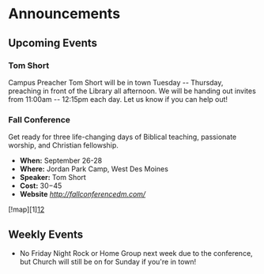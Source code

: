 # Announcements

## Upcoming Events

### Tom Short
Campus Preacher Tom Short will be in town Tuesday -- Thursday, preaching in front of the Library all afternoon.
We will be handing out invites from 11:00am -- 12:15pm each day.
Let us know if you can help out!

### Fall Conference
Get ready for three life-changing days of Biblical teaching, passionate worship, and Christian fellowship.

* **When:** September 26-28
* **Where:** Jordan Park Camp, West Des Moines
* **Speaker:** Tom Short
* **Cost:** $30-$45
* **Website** *http://fallconferencedm.com/*

[!map][1][12](2251+Fuller+Rd,West+Des+Moines,IA)

## Weekly Events
 - No Friday Night Rock or Home Group next week due to the conference, but Church will still be on for Sunday if you're in town!
